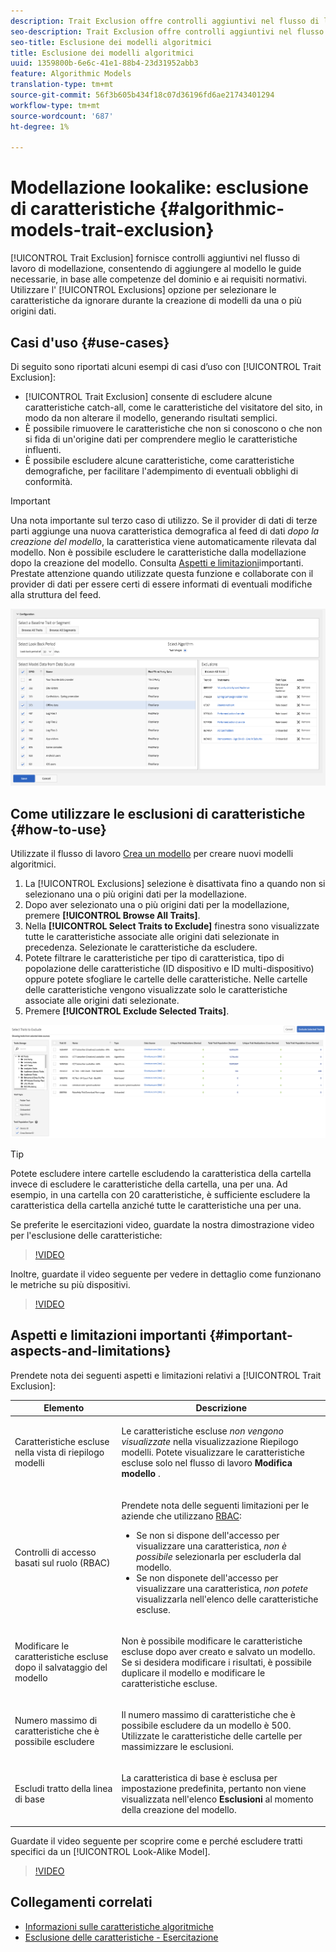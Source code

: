 ```yaml
---
description: Trait Exclusion offre controlli aggiuntivi nel flusso di lavoro di modellazione, consentendo di aggiungere al modello le guide di protezione necessarie, in base alle competenze di dominio e ai requisiti normativi. Utilizzate l'opzione Esclusioni per selezionare le caratteristiche da ignorare durante la creazione di modelli da una o più origini dati.
seo-description: Trait Exclusion offre controlli aggiuntivi nel flusso di lavoro di modellazione, consentendo di aggiungere al modello le guide di protezione necessarie, in base alle competenze di dominio e ai requisiti normativi. Utilizzate l'opzione Esclusioni per selezionare le caratteristiche da ignorare durante la creazione di modelli da una o più origini dati.
seo-title: Esclusione dei modelli algoritmici
title: Esclusione dei modelli algoritmici
uuid: 1359800b-6e6c-41e1-88b4-23d31952abb3
feature: Algorithmic Models
translation-type: tm+mt
source-git-commit: 56f3b605b434f18c07d36196fd6ae21743401294
workflow-type: tm+mt
source-wordcount: '687'
ht-degree: 1%

---
```



# Modellazione lookalike: esclusione di caratteristiche {#algorithmic-models-trait-exclusion}

[!UICONTROL Trait Exclusion] fornisce controlli aggiuntivi nel flusso di lavoro di modellazione, consentendo di aggiungere al modello le guide necessarie, in base alle competenze del dominio e ai requisiti normativi. Utilizzare l&#39; [!UICONTROL Exclusions] opzione per selezionare le caratteristiche da ignorare durante la creazione di modelli da una o più origini dati.

## Casi d&#39;uso {#use-cases}

Di seguito sono riportati alcuni esempi di casi d’uso con [!UICONTROL Trait Exclusion]:

* [!UICONTROL Trait Exclusion] consente di escludere alcune caratteristiche catch-all, come le caratteristiche del visitatore del sito, in modo da non alterare il modello, generando risultati semplici.
* È possibile rimuovere le caratteristiche che non si conoscono o che non si fida di un&#39;origine dati per comprendere meglio le caratteristiche influenti.
* È possibile escludere alcune caratteristiche, come caratteristiche demografiche, per facilitare l&#39;adempimento di eventuali obblighi di conformità.

>[!IMPORTANT]
>
>Una nota importante sul terzo caso di utilizzo. Se il provider di dati di terze parti aggiunge una nuova caratteristica demografica al feed di dati *dopo la creazione del modello*, la caratteristica viene automaticamente rilevata dal modello. Non è possibile escludere le caratteristiche dalla modellazione dopo la creazione del modello. Consulta [Aspetti e limitazioni](../../features/algorithmic-models/trait-exclusion-algo-models.md#important-aspects-and-limitations)importanti. Prestate attenzione quando utilizzate questa funzione e collaborate con il provider di dati per essere certi di essere informati di eventuali modifiche alla struttura del feed.

![](assets/lam_exclude_traits.png)

## Come utilizzare le esclusioni di caratteristiche {#how-to-use}

Utilizzate il flusso di lavoro [Crea un modello](../../features/algorithmic-models/create-model.md#build-model) per creare nuovi modelli algoritmici.

1. La [!UICONTROL Exclusions] selezione è disattivata fino a quando non si selezionano una o più origini dati per la modellazione.
2. Dopo aver selezionato una o più origini dati per la modellazione, premere **[!UICONTROL Browse All Traits]**.
3. Nella **[!UICONTROL Select Traits to Exclude]** finestra sono visualizzate tutte le caratteristiche associate alle origini dati selezionate in precedenza. Selezionate le caratteristiche da escludere.
4. Potete filtrare le caratteristiche per tipo di caratteristica, tipo di popolazione delle caratteristiche (ID[](../../reference/ids-in-aam.md) dispositivo e ID [](../../reference/ids-in-aam.md)multi-dispositivo) oppure potete sfogliare le cartelle delle caratteristiche. Nelle cartelle delle caratteristiche vengono visualizzate solo le caratteristiche associate alle origini dati selezionate.
5. Premere **[!UICONTROL Exclude Selected Traits]**.

![esclusioni di caratteristiche](assets/trait-exclusions-browse-traits.png)

>[!TIP]
>
>Potete escludere intere cartelle escludendo la caratteristica della cartella invece di escludere le caratteristiche della cartella, una per una. Ad esempio, in una cartella con 20 caratteristiche, è sufficiente escludere la caratteristica della cartella anziché tutte le caratteristiche una per una.

Se preferite le esercitazioni video, guardate la nostra dimostrazione video per l&#39;esclusione delle caratteristiche:

>[!VIDEO](https://video.tv.adobe.com/v/25569/?quality=12)

Inoltre, guardate il video seguente per vedere in dettaglio come funzionano le metriche su più dispositivi.

>[!VIDEO](https://video.tv.adobe.com/v/33445/?quality=12)

## Aspetti e limitazioni importanti {#important-aspects-and-limitations}

Prendete nota dei seguenti aspetti e limitazioni relativi a [!UICONTROL Trait Exclusion]:

<table id="table_BA5C3545BC9E4717BD567B00C803AA53"> 
 <thead> 
  <tr> 
   <th colname="col1" class="entry"> Elemento </th> 
   <th colname="col2" class="entry"> Descrizione </th>
  </tr> 
 </thead>
 <tbody> 
  <tr> 
   <td colname="col1"> <p>Caratteristiche escluse nella vista di riepilogo modelli </p> </td>
   <td colname="col2"> <p>Le caratteristiche escluse <i>non vengono visualizzate</i> nella visualizzazione Riepilogo modelli. Potete visualizzare le caratteristiche escluse solo nel flusso di lavoro <b><span class="uicontrol"> Modifica modello</span></b> . </p> </td>
  </tr> 
  <tr> 
   <td colname="col1"> <p>Controlli di accesso basati sul ruolo (RBAC) </p> </td>
   <td colname="col2"> <p>Prendete nota delle seguenti limitazioni per le aziende che utilizzano <a href="../../features/administration/administration-overview.md#administration"> RBAC</a>: </p> <p>
     <ul id="ul_38A4056C235B428C822EA4A353893786"> 
      <li id="li_2624FB35581F4807B8530910D63FFDBF">Se non si dispone dell'accesso per visualizzare una caratteristica, <i>non è possibile</i> selezionarla per escluderla dal modello. </li>
      <li id="li_3FD7A12AAAA8462EA84A760C05F20379">Se non disponete dell'accesso per visualizzare una caratteristica, <i>non potete</i> visualizzarla nell'elenco delle caratteristiche escluse. </li>
     </ul> </p> </td>
  </tr> 
  <tr> 
   <td colname="col1"> <p>Modificare le caratteristiche escluse dopo il salvataggio del modello </p> </td>
   <td colname="col2"> <p>Non è possibile modificare le caratteristiche escluse dopo aver creato e salvato un modello. Se si desidera modificare i risultati, è possibile duplicare il modello e modificare le caratteristiche escluse. </p> </td>
  </tr> 
  <tr> 
   <td colname="col1"> <p>Numero massimo di caratteristiche che è possibile escludere </p> </td>
   <td colname="col2"> <p>Il numero massimo di caratteristiche che è possibile escludere da un modello è 500. Utilizzate le caratteristiche delle cartelle per massimizzare le esclusioni. </p> </td>
  </tr> 
  <tr> 
   <td colname="col1"> <p>Escludi tratto della linea di base </p> </td>
   <td colname="col2"> <p>La caratteristica di base è esclusa per impostazione predefinita, pertanto non viene visualizzata nell'elenco <b><span class="uicontrol"> Esclusioni</span></b> al momento della creazione del modello. </p> </td>
  </tr>
 </tbody>
</table>

Guardate il video seguente per scoprire come e perché escludere tratti specifici da un [!UICONTROL Look-Alike Model].

>[!VIDEO](https://video.tv.adobe.com/v/25569/)

## Collegamenti correlati

* [Informazioni sulle caratteristiche algoritmiche](/help/using/features/algorithmic-models/understanding-models.md)
* [Esclusione delle caratteristiche - Esercitazione](https://helpx.adobe.com/audience-manager/kt/using/excluding-traits-look-alike-model-feature-video-use.html)